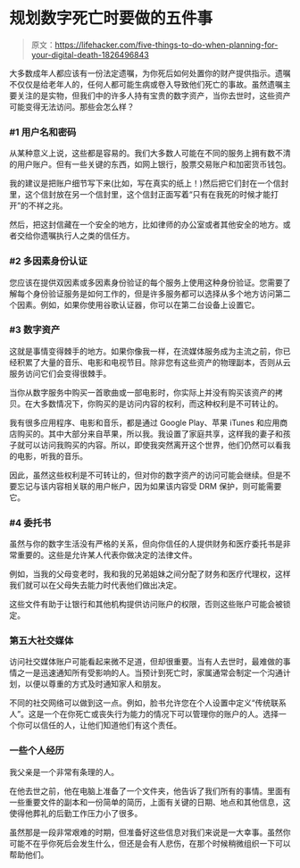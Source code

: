# 规划数字死亡时要做的五件事

> 原文：<https://lifehacker.com/five-things-to-do-when-planning-for-your-digital-death-1826496843>

大多数成年人都应该有一份法定遗嘱，为你死后如何处置你的财产提供指示。遗嘱不仅仅是给老年人的，任何人都可能生病或卷入导致他们死亡的事故。虽然遗嘱主要关注的是实物，但我们中的许多人持有宝贵的数字资产，当你去世时，这些资产可能变得无法访问。那些会怎么样？



### #1 用户名和密码

从某种意义上说，这些都是容易的。我们大多数人可能在不同的服务上拥有数不清的用户账户。但有一些关键的东西，如网上银行，股票交易账户和加密货币钱包。

我的建议是把账户细节写下来(比如，写在真实的纸上！)然后把它们封在一个信封里，这个信封放在另一个信封里，这个信封正面写着“只有在我死的时候才能打开”的不祥之兆。

然后，把这封信藏在一个安全的地方，比如律师的办公室或者其他安全的地方。或者交给你遗嘱执行人之类的信任方。

### #2 多因素身份认证

您应该在提供双因素或多因素身份验证的每个服务上使用这种身份验证。您需要了解每个身份验证服务是如何工作的，但是许多服务都可以选择从多个地方访问第二个因素。例如，如果你使用谷歌认证器，你可以在第二台设备上设置它。

### #3 数字资产

这就是事情变得棘手的地方。如果你像我一样，在流媒体服务成为主流之前，你已经积累了大量的音乐、电影和电视节目。除非您有这些资产的物理副本，否则从云服务访问它们会变得很棘手。

当你从数字服务中购买一首歌曲或一部电影时，你实际上并没有购买该资产的拷贝。在大多数情况下，你购买的是访问内容的权利，而这种权利是不可转让的。

我有很多应用程序、电影和音乐，都是通过 Google Play、苹果 iTunes 和应用商店购买的。其中大部分来自苹果，所以我。我设置了家庭共享，这样我的妻子和孩子就可以访问我购买的内容。所以，即使我突然离开这个世界，他们仍然可以看我的电影，听我的音乐。

因此，虽然这些权利是不可转让的，但对你的数字资产的访问可能会继续。但是不要忘记与该内容相关联的用户帐户，因为如果该内容受 DRM 保护，则可能需要它。

### #4 委托书

虽然与你的数字生活没有严格的关系，但向你信任的人提供财务和医疗委托书是非常重要的。这些是允许某人代表你做决定的法律文件。

例如，当我的父母变老时，我和我的兄弟姐妹之间分配了财务和医疗代理权，这样我们就可以在父母失去能力时代表他们做出决定。

这些文件有助于让银行和其他机构提供访问账户的权限，否则这些账户可能会被锁定。

### 第五大社交媒体

访问社交媒体账户可能看起来微不足道，但却很重要。当有人去世时，最难做的事情之一是迅速通知所有受影响的人。当预计到死亡时，家属通常会制定一个沟通计划，以便以尊重的方式及时通知家人和朋友。

不同的社交网络可以做到这一点。例如，脸书允许您在个人设置中定义“传统联系人”。这是一个在你死亡或丧失行为能力的情况下可以管理你的账户的人。选择一个你可以信任的人，让他们知道他们有这个责任。

### 一些个人经历

我父亲是一个非常有条理的人。

在他去世之前，他在电脑上准备了一个文件夹，他告诉了我们所有的事情。里面有一些重要文件的副本和一份简单的简历，上面有关键的日期、地点和其他信息，这使得他葬礼的后勤工作压力小了很多。

虽然那是一段非常艰难的时期，但准备好这些信息对我们来说是一大幸事。虽然你可能不在乎你死后会发生什么，但还是会有人悲伤，在那个时候稍微组织一下可以帮助他们。